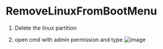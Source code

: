 # RemoveLinuxFromBootMenu

1. Delete the linux partition 

2. open cmd with admin permission and type
![image](https://user-images.githubusercontent.com/79785621/182017339-e273435a-6191-42bc-a1df-0f41e8cd4e8d.png)
